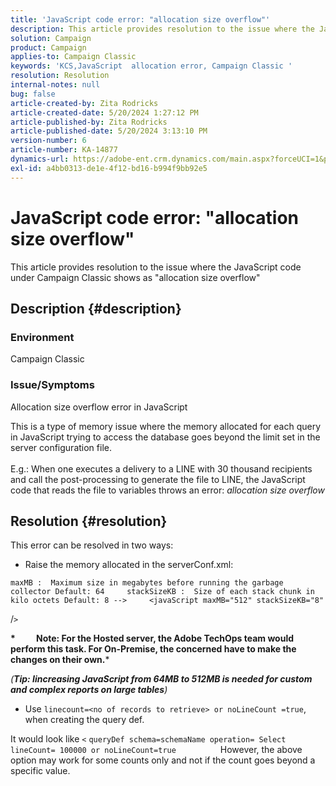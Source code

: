 ```yaml
---
title: 'JavaScript code error: "allocation size overflow"'
description: This article provides resolution to the issue where the JavaScript code under Campaign Classic shows as "allocation size overflow"
solution: Campaign
product: Campaign
applies-to: Campaign Classic
keywords: 'KCS,JavaScript  allocation error, Campaign Classic '
resolution: Resolution
internal-notes: null
bug: false
article-created-by: Zita Rodricks
article-created-date: 5/20/2024 1:27:12 PM
article-published-by: Zita Rodricks
article-published-date: 5/20/2024 3:13:10 PM
version-number: 6
article-number: KA-14877
dynamics-url: https://adobe-ent.crm.dynamics.com/main.aspx?forceUCI=1&pagetype=entityrecord&etn=knowledgearticle&id=c63cf8a8-ac16-ef11-9f8a-6045bd026dc7
exl-id: a4bb0313-de1e-4f12-bd16-b994f9bb92e5
---
```

# JavaScript code error: "allocation size overflow"


This article provides resolution to the issue where the JavaScript code under Campaign Classic shows as "allocation size overflow"

## Description {#description}


### Environment

Campaign Classic

### Issue/Symptoms

Allocation size overflow error in JavaScript

This is a type of memory issue where the memory allocated for each query in JavaScript trying to access the database goes beyond the limit set in the server configuration file.
<br><br>E.g.: When one executes a delivery to a LINE with 30 thousand recipients and call the post-processing to generate the file to LINE, the JavaScript code that reads the file to variables throws an error: *allocation size overflow*









## Resolution {#resolution}

This error can be resolved in two ways:<br>
- Raise the memory allocated in the serverConf.xml:





```
maxMB :  Maximum size in megabytes before running the garbage collector Default: 64     stackSizeKB :  Size of each stack chunk in kilo octets Default: 8 -->     <javaScript maxMB="512" stackSizeKB="8"
```

/`>` 


<b>*          Note: For the Hosted server, the Adobe TechOps team would perform this task. For On-Premise, the concerned have to make the changes on their own.</b>*



*(<b>Tip: I</b><b>increasing JavaScript from 64MB to 512MB is needed for custom and complex reports on large tables</b>)*



- Use `linecount=<no of records to retrieve> or noLineCount =true`, when creating the query def.


It would look like `<` `queryDef schema=schemaName operation= Select lineCount= 100000 or noLineCount=true`
                 However, the above option may work for some counts only and not if the count goes beyond a specific value.
